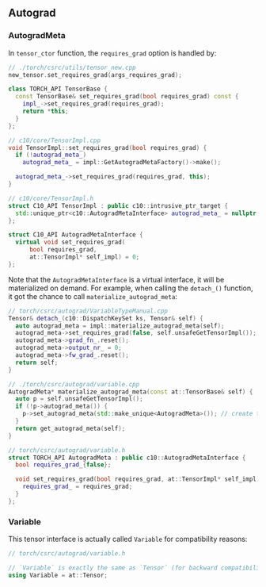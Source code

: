 ## Autograd

### AutogradMeta
In `tensor_ctor` function, the `requires_grad` option is handled by:
```c++
// ./torch/csrc/utils/tensor_new.cpp
new_tensor.set_requires_grad(args_requires_grad);

class TORCH_API TensorBase {
  const TensorBase& set_requires_grad(bool requires_grad) const {
    impl_->set_requires_grad(requires_grad);
    return *this;
  }
};

// c10/core/TensorImpl.cpp
void TensorImpl::set_requires_grad(bool requires_grad) {
  if (!autograd_meta_)
    autograd_meta_ = impl::GetAutogradMetaFactory()->make();

  autograd_meta_->set_requires_grad(requires_grad, this);
}

// c10/core/TensorImpl.h
struct C10_API TensorImpl : public c10::intrusive_ptr_target {
  std::unique_ptr<c10::AutogradMetaInterface> autograd_meta_ = nullptr;
};

struct C10_API AutogradMetaInterface {
  virtual void set_requires_grad(
      bool requires_grad,
      at::TensorImpl* self_impl) = 0;
};
```

Note that the `AutogradMetaInterface` is a virtual interface, it will be materialized on demand.
For example, when calling the `detach_()` function, it got the chance to call `materialize_autograd_meta`:
```c++
// torch/csrc/autograd/VariableTypeManual.cpp
Tensor& detach_(c10::DispatchKeySet ks, Tensor& self) {
  auto autograd_meta = impl::materialize_autograd_meta(self);
  autograd_meta->set_requires_grad(false, self.unsafeGetTensorImpl());
  autograd_meta->grad_fn_.reset();
  autograd_meta->output_nr_ = 0;
  autograd_meta->fw_grad_.reset();
  return self;
}

// ./torch/csrc/autograd/variable.cpp
AutogradMeta* materialize_autograd_meta(const at::TensorBase& self) {
  auto p = self.unsafeGetTensorImpl();
  if (!p->autograd_meta()) {
    p->set_autograd_meta(std::make_unique<AutogradMeta>()); // create the AutogradMeta
  }
  return get_autograd_meta(self);
}

// torch/csrc/autograd/variable.h
struct TORCH_API AutogradMeta : public c10::AutogradMetaInterface {
  bool requires_grad_{false};

  void set_requires_grad(bool requires_grad, at::TensorImpl* self_impl) final {
    requires_grad_ = requires_grad;
  }
};
```

### Variable
This tensor interface is actually called `Variable` for compatibility reasons:
```c++
// torch/csrc/autograd/variable.h

// `Variable` is exactly the same as `Tensor` (for backward compatibility)
using Variable = at::Tensor;
```
